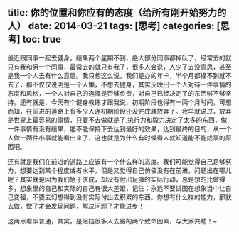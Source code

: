 title: 你的位置和你应有的态度（给所有刚开始努力的人） 
date: 2014-03-21
tags: [思考]
categories: [思考]
toc: true
---

最近跟同事一起去健身，结果两个星期不到，绝大部分同事都掉队了，经常去的就只有我和另一个同事，最常去的就只有我了，很多人会说，人少了去没意思，甚至是我一个人去有什么意思。我只想这么说，我们是办的年卡，半个月都撑不到就不去了，那不仅仅说明是一个人懒，不想去健身，其实反映出一个人对待一件事情的态度和风格，一个人对自己的选择是否够负责，对自己已经决定了的东西够不够坚持。还有就是，今天有个健身教练才跟我说，初期阶段也得有一两个月时间，可想而知，在前进的道路上有多少人连初期阶段还没完成就放弃了。我早就说过，放弃是世界上最容易的事情，只要不去做就是了,执行力和毅力决定了太多的东西，做一件事情有没有结果，能不能保持下去达到最好的效果，达到最终的目的，从一个人做一两件小事就能看出来了，这也就是为什么有时候看人就知道能不能成事的原因吧。

还有就是我们在前进的道路上应该有一个什么样的态度。我们可能觉得自己足够努力，想要达到某个程度或者水平，但是又觉得自己仿佛没有在前进，问题出在哪儿呢？其实就是因为我们急于求成，却没有付出足够的实际行动，总是想的比做得多，想象里的自己和实际的自己有很大差距，记住：永远不要试图在想象当中让自己变强，不要去幻想得到没有实际付出去积累的东西。你想有什么样的能力，那就去做，做了才会发现问题，解决问题了才能进步！

这两点看似普通，其实，是阻挡很多人去路的两个致命因素，与大家共勉！~